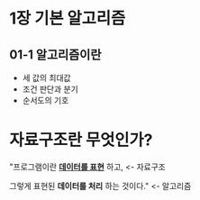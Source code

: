 # 1장 기본 알고리즘
## 01-1 알고리즘이란
* 세 값의 최대값
* 조건 판단과 분기
* 순서도의 기호

# 자료구조란 무엇인가?
"프로그램이란 **<U>데이터를 표현</U>** 하고, <- 자료구조

그렇게 표현된 **데이터를 처리** 하는 것이다." <- 알고리즘



